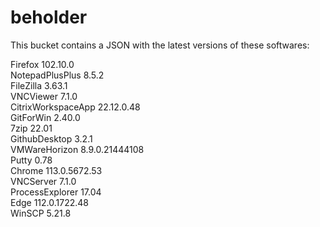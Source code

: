 # beholder
This bucket contains a JSON with the latest versions of these softwares:

Firefox            102.10.0        
NotepadPlusPlus    8.5.2           
FileZilla          3.63.1          
VNCViewer          7.1.0           
CitrixWorkspaceApp 22.12.0.48      
GitForWin          2.40.0          
7zip               22.01           
GithubDesktop      3.2.1           
VMWareHorizon      8.9.0.21444108  
Putty              0.78            
Chrome             113.0.5672.53   
VNCServer          7.1.0           
ProcessExplorer    17.04           
Edge               112.0.1722.48   
WinSCP             5.21.8          



